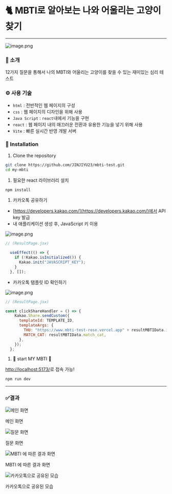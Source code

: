 # 🐈 MBTI로 알아보는 나와 어울리는 고양이 찾기

---

![image.png](/img/image.png)

### 📣 소개

12가지 질문을 통해서 나의 MBTI와 어울리는 고양이를 찾을 수 있는 재미있는 심리 테스트

### ⚙️ 사용 기술

- `html` : 전반적인 웹 페이지의 구성
- `css` : 웹 페이지의 디자인을 위해 사용
- `Java Script` : `react`내에서 기능을 구현
- `react` : 웹 페이지 내의 매끄러운 전환과 유용한 기능을 넣기 위해 사용
- `Vite` : 빠른 실시간 반영 개발 서버

### 📖 Installation

1. Clone the repository

```bash
git clone https://github.com/JINJIYU23/mbti-test.git
cd my-mbti
```

1. 필요한 react 라이브러리 설치

```bash
npm install
```

1. 카카오톡 공유하기
- [https://developers.kakao.com/](https://developers.kakao.com/)에서 API key 발급
- 내 애플리케이션 생성 후, JavaScript 키 이용

![image.png](img/image%201.png)

```jsx
// (ResultPage.jsx)

  useEffect(() => {
    if (!Kakao.isInitialized()) {
      Kakao.init("JAVASCRIPT_KEY");
    }
  }, []);
```

- 카카오톡 탬플릿 ID 확인하기

![image.png](img/image%202.png)

```jsx
// (ResultPage.jsx)

const clickShareHandler = () => {
    Kakao.Share.sendCustom({
      templateId: TEMPLATE_ID,
      templateArgs: {
        THU: "https://www.mbti-test-rose.vercel.app" + resultMBTIData.image,
        MATCH_CAT: resultMBTIData.match_cat,
      },
    });
  };

```

1. 🎉 start MY MBTI **🎉**

[http://localhost:5173/](http://localhost:5173/)로 접속 가능!

```bash
npm run dev
```

---

### ✅결과

![메인 화면](img/image.png)

메인 화면

![질문 화면](img/image%203.png)

질문 화면

![MBTI 에 따른 결과 화면](img/image%204.png)

MBTI 에 따른 결과 화면

![카카오톡으로 공유된 모습](img/image%205.png)

카카오톡으로 공유된 모습
